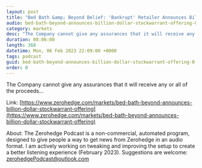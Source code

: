 ```yaml
---
layout: post
title: "Bed Bath &amp; Beyond Belief: 'Bankrupt' Retailer Announces Billion-Dollar Stock/Warrant Offering"
audio: bed-bath-beyond-announces-billion-dollar-stockwarrant-offering-0
category: markets
desc: "The Company cannot give any assurances that it will receive any or all of the proceeds..."
duration: 00:06:08
length: 368
datetime: Mon, 06 Feb 2023 22:09:00 +0000
tags: podcast
guid: bed-bath-beyond-announces-billion-dollar-stockwarrant-offering-0
order: 0
---
```

The Company cannot give any assurances that it will receive any or all of the proceeds...

Link: [https://www.zerohedge.com/markets/bed-bath-beyond-announces-billion-dollar-stockwarrant-offering](https://www.zerohedge.com/markets/bed-bath-beyond-announces-billion-dollar-stockwarrant-offering)

About: The Zerohedge Podcast is a non-commercial, automated program, designed to give people a way to get news from Zerohedge in an audio format.  I am actively working on tweaking and improving the setup to create a better listening experience (February 2023).  Suggestions are welcome: [zerohedgePodcast@outlook.com](mailto:zerohedgePodcast@outlook.com)